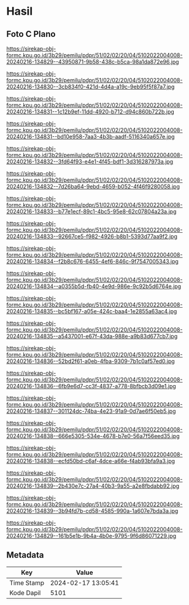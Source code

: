 # Hasil

## Foto C Plano

https://sirekap-obj-formc.kpu.go.id/3b29/pemilu/pdpr/51/02/02/20/04/5102022004008-20240216-134829--43950871-9b58-438c-b5ca-98a1da872e96.jpg

https://sirekap-obj-formc.kpu.go.id/3b29/pemilu/pdpr/51/02/02/20/04/5102022004008-20240216-134830--3cb834f0-421d-4d4a-a19c-9eb95f5f87a7.jpg

https://sirekap-obj-formc.kpu.go.id/3b29/pemilu/pdpr/51/02/02/20/04/5102022004008-20240216-134831--1c12b9ef-11dd-4920-b712-d94c860b722b.jpg

https://sirekap-obj-formc.kpu.go.id/3b29/pemilu/pdpr/51/02/02/20/04/5102022004008-20240216-134831--bd10e958-7aa3-4b3b-aadf-5116340a657e.jpg

https://sirekap-obj-formc.kpu.go.id/3b29/pemilu/pdpr/51/02/02/20/04/5102022004008-20240216-134832--3fd64f93-e4e1-4f45-bdf1-3d316287973a.jpg

https://sirekap-obj-formc.kpu.go.id/3b29/pemilu/pdpr/51/02/02/20/04/5102022004008-20240216-134832--7d26ba64-9ebd-4659-b052-4f46f9280058.jpg

https://sirekap-obj-formc.kpu.go.id/3b29/pemilu/pdpr/51/02/02/20/04/5102022004008-20240216-134833--b77e1ecf-89c1-4bc5-95e8-62c07804a23a.jpg

https://sirekap-obj-formc.kpu.go.id/3b29/pemilu/pdpr/51/02/02/20/04/5102022004008-20240216-134833--92667ce5-f982-4926-b8b1-5393d77aa9f2.jpg

https://sirekap-obj-formc.kpu.go.id/3b29/pemilu/pdpr/51/02/02/20/04/5102022004008-20240216-134834--f2b8c676-6455-4ef6-846c-9f7547005343.jpg

https://sirekap-obj-formc.kpu.go.id/3b29/pemilu/pdpr/51/02/02/20/04/5102022004008-20240216-134834--a0355b5d-fb40-4e9d-986e-9c92b5d6764e.jpg

https://sirekap-obj-formc.kpu.go.id/3b29/pemilu/pdpr/51/02/02/20/04/5102022004008-20240216-134835--bc5bf167-a05e-424c-baa4-1e2855a63ac4.jpg

https://sirekap-obj-formc.kpu.go.id/3b29/pemilu/pdpr/51/02/02/20/04/5102022004008-20240216-134835--a5437001-e67f-43da-988e-a9b83d677cb7.jpg

https://sirekap-obj-formc.kpu.go.id/3b29/pemilu/pdpr/51/02/02/20/04/5102022004008-20240216-134836--52bd2f61-a0eb-4fba-9309-7b1c0af57ed0.jpg

https://sirekap-obj-formc.kpu.go.id/3b29/pemilu/pdpr/51/02/02/20/04/5102022004008-20240216-134836--6fb9e6d7-cc3f-4837-a778-8bfbcb3d09e1.jpg

https://sirekap-obj-formc.kpu.go.id/3b29/pemilu/pdpr/51/02/02/20/04/5102022004008-20240216-134837--301124dc-74ba-4e23-91a9-0d7ae6f50eb5.jpg

https://sirekap-obj-formc.kpu.go.id/3b29/pemilu/pdpr/51/02/02/20/04/5102022004008-20240216-134838--666e5305-534e-4678-b7e0-56a7f56eed35.jpg

https://sirekap-obj-formc.kpu.go.id/3b29/pemilu/pdpr/51/02/02/20/04/5102022004008-20240216-134838--ecfd50bd-c6af-4dce-a66e-f4ab93bfa9a3.jpg

https://sirekap-obj-formc.kpu.go.id/3b29/pemilu/pdpr/51/02/02/20/04/5102022004008-20240216-134839--2b430e7c-27a4-40b3-9a55-a2e8fbdabb92.jpg

https://sirekap-obj-formc.kpu.go.id/3b29/pemilu/pdpr/51/02/02/20/04/5102022004008-20240216-134839--3b94fd7b-cd58-4585-990a-1a607e7bda3a.jpg

https://sirekap-obj-formc.kpu.go.id/3b29/pemilu/pdpr/51/02/02/20/04/5102022004008-20240216-134829--161b5e1b-9b4a-4b0e-9795-9f6d86071229.jpg


## Metadata

| Key        | Value               |
| ---------- | ------------------- |
| Time Stamp | 2024-02-17 13:05:41 |
| Kode Dapil | 5101                |



